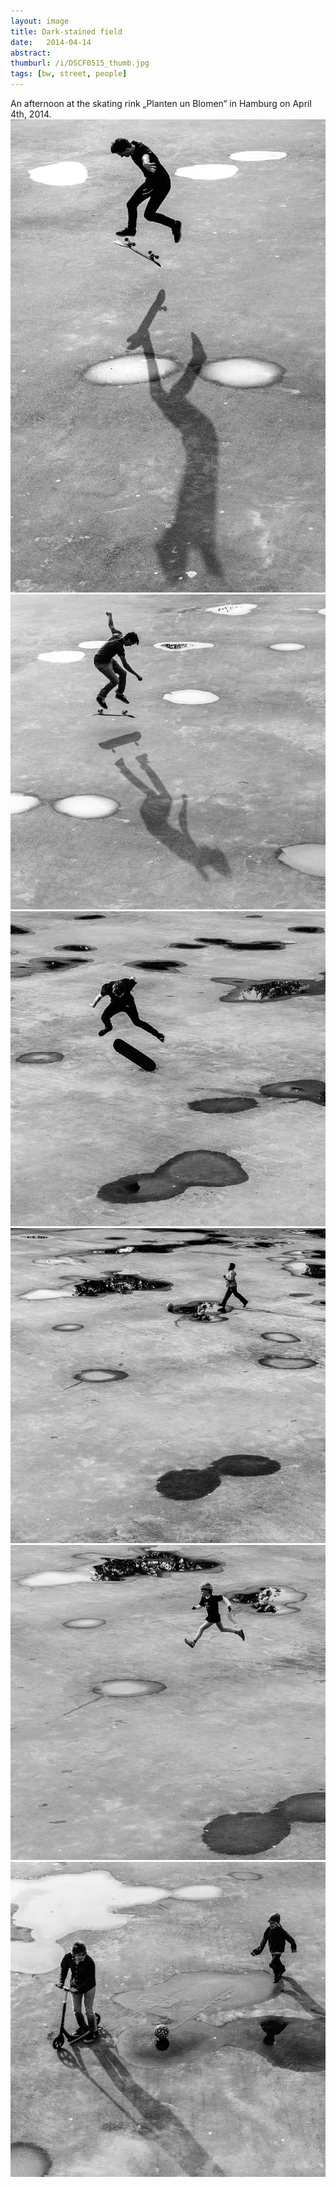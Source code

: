 ```yaml
---
layout: image
title: Dark-stained field
date:   2014-04-14
abstract: 
thumburl: /i/DSCF0515_thumb.jpg
tags: [bw, street, people]
---
```

An afternoon at the skating rink „Planten un Blomen“ in Hamburg on April 4th, 2014.
![](/i/DSCF0539.jpg)
![](/i/DSCF0523.jpg)
![](/i/DSCF0515.jpg)
![](/i/DSCF0486.jpg)
![](/i/DSCF0471.jpg)
![](/i/DSCF0465.jpg)



